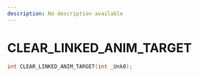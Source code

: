```yaml
---
description: No description available 
---
```


# CLEAR_LINKED_ANIM_TARGET

```cpp
int CLEAR_LINKED_ANIM_TARGET(int _Unk0);
```